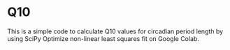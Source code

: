 # Q10 
This is a simple code to calculate Q10 values for circadian period length by using SciPy Optimize non-linear least squares fit on Google Colab.
